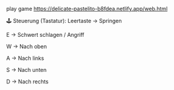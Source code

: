 play game
https://delicate-pastelito-b8fdea.netlify.app/web.html

🕹️ Steuerung (Tastatur):
Leertaste → Springen

E → Schwert schlagen / Angriff

W → Nach oben

A → Nach links

S → Nach unten

D → Nach rechts

